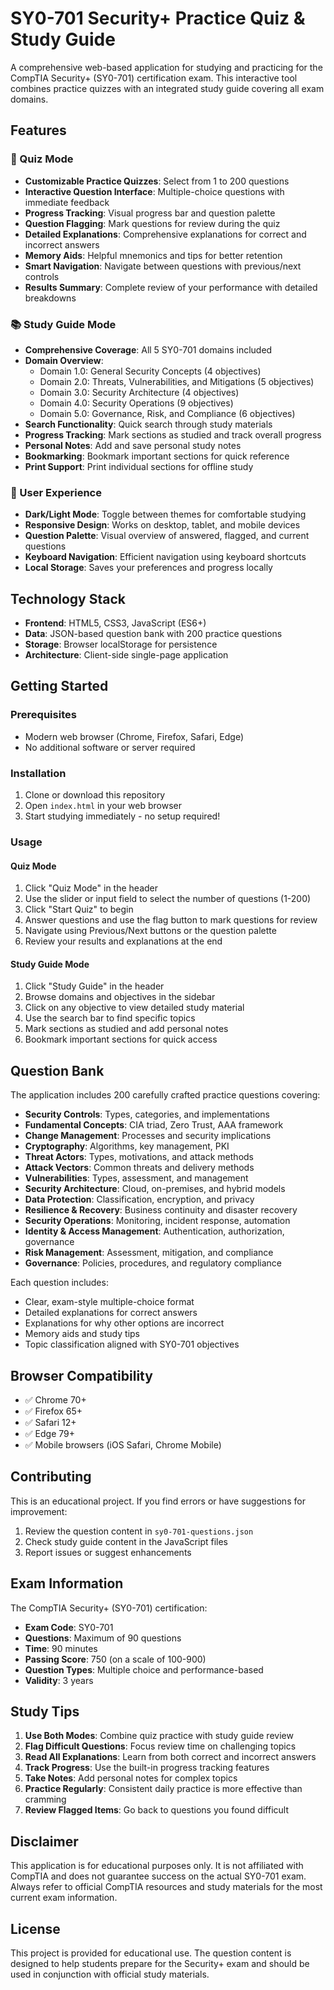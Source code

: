 # SY0-701 Security+ Practice Quiz & Study Guide

A comprehensive web-based application for studying and practicing for the CompTIA Security+ (SY0-701) certification exam. This interactive tool combines practice quizzes with an integrated study guide covering all exam domains.

## Features

### 🎯 Quiz Mode
- **Customizable Practice Quizzes**: Select from 1 to 200 questions
- **Interactive Question Interface**: Multiple-choice questions with immediate feedback
- **Progress Tracking**: Visual progress bar and question palette
- **Question Flagging**: Mark questions for review during the quiz
- **Detailed Explanations**: Comprehensive explanations for correct and incorrect answers
- **Memory Aids**: Helpful mnemonics and tips for better retention
- **Smart Navigation**: Navigate between questions with previous/next controls
- **Results Summary**: Complete review of your performance with detailed breakdowns

### 📚 Study Guide Mode
- **Comprehensive Coverage**: All 5 SY0-701 domains included
- **Domain Overview**: 
  - Domain 1.0: General Security Concepts (4 objectives)
  - Domain 2.0: Threats, Vulnerabilities, and Mitigations (5 objectives)
  - Domain 3.0: Security Architecture (4 objectives)
  - Domain 4.0: Security Operations (9 objectives)
  - Domain 5.0: Governance, Risk, and Compliance (6 objectives)
- **Search Functionality**: Quick search through study materials
- **Progress Tracking**: Mark sections as studied and track overall progress
- **Personal Notes**: Add and save personal study notes
- **Bookmarking**: Bookmark important sections for quick reference
- **Print Support**: Print individual sections for offline study

### 🎨 User Experience
- **Dark/Light Mode**: Toggle between themes for comfortable studying
- **Responsive Design**: Works on desktop, tablet, and mobile devices
- **Question Palette**: Visual overview of answered, flagged, and current questions
- **Keyboard Navigation**: Efficient navigation using keyboard shortcuts
- **Local Storage**: Saves your preferences and progress locally

## Technology Stack

- **Frontend**: HTML5, CSS3, JavaScript (ES6+)
- **Data**: JSON-based question bank with 200 practice questions
- **Storage**: Browser localStorage for persistence
- **Architecture**: Client-side single-page application

## Getting Started

### Prerequisites
- Modern web browser (Chrome, Firefox, Safari, Edge)
- No additional software or server required

### Installation
1. Clone or download this repository
2. Open `index.html` in your web browser
3. Start studying immediately - no setup required!

### Usage

#### Quiz Mode
1. Click "Quiz Mode" in the header
2. Use the slider or input field to select the number of questions (1-200)
3. Click "Start Quiz" to begin
4. Answer questions and use the flag button to mark questions for review
5. Navigate using Previous/Next buttons or the question palette
6. Review your results and explanations at the end

#### Study Guide Mode
1. Click "Study Guide" in the header
2. Browse domains and objectives in the sidebar
3. Click on any objective to view detailed study material
4. Use the search bar to find specific topics
5. Mark sections as studied and add personal notes
6. Bookmark important sections for quick access

## Question Bank

The application includes 200 carefully crafted practice questions covering:

- **Security Controls**: Types, categories, and implementations
- **Fundamental Concepts**: CIA triad, Zero Trust, AAA framework
- **Change Management**: Processes and security implications
- **Cryptography**: Algorithms, key management, PKI
- **Threat Actors**: Types, motivations, and attack methods
- **Attack Vectors**: Common threats and delivery methods
- **Vulnerabilities**: Types, assessment, and management
- **Security Architecture**: Cloud, on-premises, and hybrid models
- **Data Protection**: Classification, encryption, and privacy
- **Resilience & Recovery**: Business continuity and disaster recovery
- **Security Operations**: Monitoring, incident response, automation
- **Identity & Access Management**: Authentication, authorization, governance
- **Risk Management**: Assessment, mitigation, and compliance
- **Governance**: Policies, procedures, and regulatory compliance

Each question includes:
- Clear, exam-style multiple-choice format
- Detailed explanations for correct answers
- Explanations for why other options are incorrect
- Memory aids and study tips
- Topic classification aligned with SY0-701 objectives

## Browser Compatibility

- ✅ Chrome 70+
- ✅ Firefox 65+
- ✅ Safari 12+
- ✅ Edge 79+
- ✅ Mobile browsers (iOS Safari, Chrome Mobile)

## Contributing

This is an educational project. If you find errors or have suggestions for improvement:

1. Review the question content in `sy0-701-questions.json`
2. Check study guide content in the JavaScript files
3. Report issues or suggest enhancements

## Exam Information

The CompTIA Security+ (SY0-701) certification:
- **Exam Code**: SY0-701
- **Questions**: Maximum of 90 questions
- **Time**: 90 minutes
- **Passing Score**: 750 (on a scale of 100-900)
- **Question Types**: Multiple choice and performance-based
- **Validity**: 3 years

## Study Tips

1. **Use Both Modes**: Combine quiz practice with study guide review
2. **Flag Difficult Questions**: Focus review time on challenging topics
3. **Read All Explanations**: Learn from both correct and incorrect answers
4. **Track Progress**: Use the built-in progress tracking features
5. **Take Notes**: Add personal notes for complex topics
6. **Practice Regularly**: Consistent daily practice is more effective than cramming
7. **Review Flagged Items**: Go back to questions you found difficult

## Disclaimer

This application is for educational purposes only. It is not affiliated with CompTIA and does not guarantee success on the actual SY0-701 exam. Always refer to official CompTIA resources and study materials for the most current exam information.

## License

This project is provided for educational use. The question content is designed to help students prepare for the Security+ exam and should be used in conjunction with official study materials.
